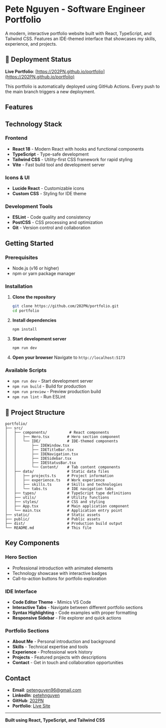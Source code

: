 # Pete Nguyen - Software Engineer Portfolio

A modern, interactive portfolio website built with React, TypeScript, and Tailwind CSS. Features an IDE-themed interface that showcases my skills, experience, and projects.

## 🚀 Deployment Status

**Live Portfolio**: [https://202PN.github.io/portfolio](https://202PN.github.io/portfolio)

This portfolio is automatically deployed using GitHub Actions. Every push to the main branch triggers a new deployment.

##  Features
## Technology Stack

### Frontend
- **React 18** - Modern React with hooks and functional components
- **TypeScript** - Type-safe development
- **Tailwind CSS** - Utility-first CSS framework for rapid styling
- **Vite** - Fast build tool and development server

### Icons & UI
- **Lucide React** - Customizable icons
- **Custom CSS** - Styling for IDE theme

### Development Tools
- **ESLint** - Code quality and consistency
- **PostCSS** - CSS processing and optimization
- **Git** - Version control and collaboration

##  Getting Started

### Prerequisites
- Node.js (v16 or higher)
- npm or yarn package manager

### Installation

1. **Clone the repository**
   ```bash
   git clone https://github.com/202PN/portfolio.git
   cd portfolio
   ```

2. **Install dependencies**
   ```bash
   npm install
   ```

3. **Start development server**
   ```bash
   npm run dev
   ```

4. **Open your browser**
   Navigate to `http://localhost:5173`

### Available Scripts

- `npm run dev` - Start development server
- `npm run build` - Build for production
- `npm run preview` - Preview production build
- `npm run lint` - Run ESLint

## 📁 Project Structure

```
portfolio/
├── src/
│   ├── components/          # React components
│   │   ├── Hero.tsx        # Hero section component
│   │   └── IDE/            # IDE-themed components
│   │       ├── IDEWindow.tsx
│   │       ├── IDETitleBar.tsx
│   │       ├── IDENavigation.tsx
│   │       ├── IDESidebar.tsx
│   │       ├── IDEStatusBar.tsx
│   │       └── Content/    # Tab content components
│   ├── data/               # Static data files
│   │   ├── projects.ts     # Project information
│   │   ├── experience.ts   # Work experience
│   │   ├── skills.ts       # Skills and technologies
│   │   └── tabs.ts         # IDE navigation tabs
│   ├── types/              # TypeScript type definitions
│   ├── utils/              # Utility functions
│   ├── styles/             # CSS and styling
│   ├── App.tsx             # Main application component
│   └── main.tsx            # Application entry point
├── static/                 # Static assets
├── public/                 # Public assets
├── dist/                   # Production build output
└── README.md               # This file
```

## Key Components

### Hero Section
- Professional introduction with animated elements
- Technology showcase with interactive badges
- Call-to-action buttons for portfolio exploration

### IDE Interface
- **Code Editor Theme** - Mimics VS Code
- **Interactive Tabs** - Navigate between different portfolio sections
- **Syntax Highlighting** - Code examples with proper formatting
- **Responsive Sidebar** - File explorer and quick actions

### Portfolio Sections
- **About Me** - Personal introduction and background
- **Skills** - Technical expertise and tools
- **Experience** - Professional work history
- **Projects** - Featured projects with descriptions
- **Contact** - Get in touch and collaboration opportunities

## Contact

- **Email**: petenguyen96@gmail.com
- **LinkedIn**: [petehnguyen](https://www.linkedin.com/in/petehnguyen/)
- **GitHub**: [202PN](https://github.com/202PN)
- **Portfolio**: [Live Site](https://your-vercel-url.vercel.app)

---

**Built using React, TypeScript, and Tailwind CSS**
